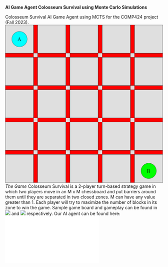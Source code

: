 **AI Game Agent Colosseum Survival using Monte Carlo Simulations**

Colosseum Survival AI Game Agent using MCTS for the COMP424 project (Fall 2023).
![Gameboard](Colosseum-Survival-main/Gameboard.png)
*The Game*
Colosseum Survival is a 2-player turn-based strategy game in which two players move in an M x M chessboard and put barriers around them until they are separated in two closed zones. M can have any value greater than 1. Each player will try to maximize the number of blocks in its zone to win the game. Sample game board and gameplay can be found in ![](Gameboard.png) and ![](Gameplay.gif) respectively. Our AI agent can be found here: ![](agents/student_agent.py)
